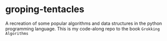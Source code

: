 # groping-tentacles

A recreation of some popular algorithms and data structures in the python programming language.
This is my code-along repo to the book `Grokking Algorithms`
